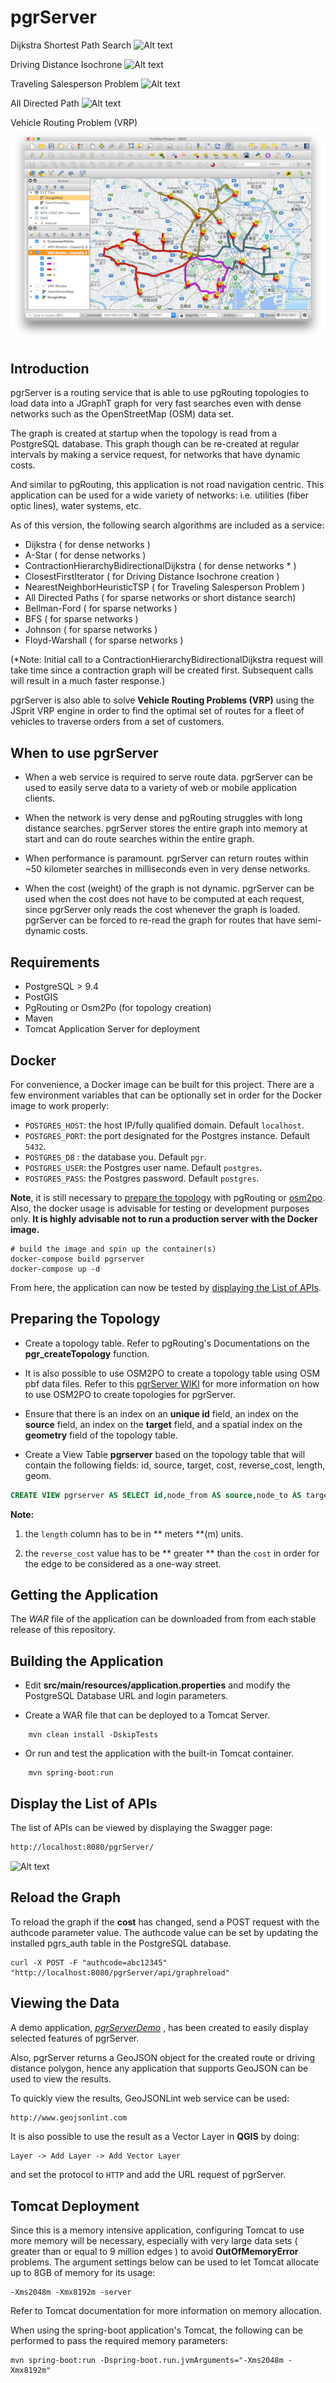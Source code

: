 # pgrServer

   Dijkstra Shortest Path Search
![Alt text](pics/Route.png?raw=true)

   Driving Distance Isochrone
![Alt text](pics/DrivingDist.png?raw=true)

   Traveling Salesperson Problem
![Alt text](pics/TSP.png?raw=true)

   All Directed Path
![Alt text](pics/AllDirectedPath.png?raw=true)


   Vehicle Routing Problem (VRP)
![Alt text](pics/VRP.png?raw=true)

Introduction
------------
pgrServer is a routing service that is able to use pgRouting topologies
to load data into a JGraphT graph for very fast searches even with dense networks 
such as the OpenStreetMap (OSM) data set. 

The graph is created at startup when the topology is read from a PostgreSQL database. This graph though can be re-created at regular intervals by making a service request, for networks that have dynamic costs.

And similar to pgRouting, this application is not road navigation centric. This application can be used for a wide variety of networks: i.e. utilities (fiber optic lines), water systems, etc.

As of this version, the following search algorithms are included as a service:

* Dijkstra ( for dense networks )
* A-Star ( for dense networks )
* ContractionHierarchyBidirectionalDijkstra ( for dense networks * )
* ClosestFirstIterator ( for Driving Distance Isochrone creation )
* NearestNeighborHeuristicTSP ( for Traveling Salesperson Problem )
* All Directed Paths ( for sparse networks or short distance search)
* Bellman-Ford ( for sparse networks )
* BFS ( for sparse networks )
* Johnson ( for sparse networks )
* Floyd-Warshall ( for sparse networks )

(*Note: Initial call to a ContractionHierarchyBidirectionalDijkstra request will
take time since a contraction graph will be created first. Subsequent calls will
result in a much faster response.)

pgrServer is also able to solve **Vehicle Routing Problems (VRP)** using the JSprit VRP engine in order to find the optimal set of routes for a fleet of vehicles to traverse orders from a set of customers. 


When to use pgrServer
---------------------

* When a web service is required to serve route data. pgrServer can be used to easily serve data to a variety of web or mobile application clients.


* When the network is very dense and pgRouting struggles with long distance searches. pgrServer stores the entire graph into memory at start and can do route searches within the entire graph.


* When performance is paramount. pgrServer can return routes within ~50 kilometer searches in milliseconds even in very dense networks.   


* When the cost (weight) of the graph is not dynamic. pgrServer can be used when the cost does not have to be computed at each request, since pgrServer only reads the cost whenever the graph is loaded. pgrServer can be forced to re-read the graph for routes that have semi-dynamic costs.

 
Requirements
------------
* PostgreSQL > 9.4
* PostGIS
* PgRouting or Osm2Po (for topology creation)
* Maven
* Tomcat Application Server for deployment

Docker
-----------

For convenience, a Docker image can be built for this project. There are a few environment variables that can be optionally set in order for the Docker image to work properly:

- `POSTGRES_HOST`: the host IP/fully qualified domain. Default `localhost`.
- `POSTGRES_PORT`: the port designated for the Postgres instance. Default `5432`.
- `POSTGRES_DB`  : the database you. Default `pgr`.
- `POSTGRES_USER`: the Postgres user name. Default `postgres`.
- `POSTGRES_PASS`: the Postgres password. Default `postgres`.

**Note**, it is still necessary to [prepare the topology](#preparing-the-topology) with pgRouting or [osm2po](https://osm2po.de). Also, the docker usage is advisable for testing or development purposes only. **It is highly advisable not to run a production server with the Docker image.**

```
# build the image and spin up the container(s)
docker-compose build pgrserver
docker-compose up -d
```

From here, the application can now be tested by 
[displaying the List of APIs](#display-the-list-of-apis). 


Preparing the Topology
----------------------

* Create a topology table. Refer to pgRouting's Documentations on the __pgr_createTopology__ function. 


* It is also possible to use OSM2PO to create a topology table using OSM pbf data files. Refer to this [pgrServer WIKI](https://github.com/mbasa/pgrServer/wiki/Importing-Data-Using-Osm2Po) for more information on how to use OSM2PO to create topologies for pgrServer.  


* Ensure that there is an index on an __unique id__ field, an index on the __source__ field, an index on the __target__ field, and a spatial index on the __geometry__ field of the topology table.


* Create a View Table __pgrserver__ based on the topology table that will contain the following fields:
id, source, target, cost, reverse_cost, length, geom.

```sql
CREATE VIEW pgrserver AS SELECT id,node_from AS source,node_to AS target,cost, reverse_cost, length, wkb_geometry AS geom FROM kanto ;
```

**Note:**

1. the `length` column has to be in ** meters **(m) units.
  
2. the `reverse_cost` value has to be ** greater ** than the `cost` in order for the edge to be 
considered as a one-way street.



Getting the Application
-----------------------

The *WAR* file of the application can be downloaded from from each stable release
of this repository. 



Building the Application
------------------------

* Edit __src/main/resources/application.properties__ and modify the PostgreSQL Database  URL and login parameters.


* Create a WAR file that can be deployed to a Tomcat Server.

```
    mvn clean install -DskipTests
```

* Or run and test the application with the built-in Tomcat container.

```
    mvn spring-boot:run
```

Display the List of APIs
-----------------------

The list of APIs can be viewed by displaying the Swagger page:

```html
http://localhost:8080/pgrServer/
```

![Alt text](pics/Swagger.png?raw=true)

Reload the Graph
---------------

To reload the graph if the __cost__ has changed, send a POST request with the authcode parameter value. The authcode value can be set by updating the installed pgrs_auth table in the PostgreSQL database.

```shell
curl -X POST -F "authcode=abc12345" "http://localhost:8080/pgrServer/api/graphreload"
```

Viewing the Data
----------------

A demo application, *[pgrServerDemo](http://github.com/mbasa/pgrServerDemo)* , has been created
to easily display selected features of pgrServer.


Also, pgrServer returns a GeoJSON object for the created route or driving distance polygon, hence any application that supports GeoJSON can be used to view the results.

To quickly view the results, GeoJSONLint web service can be used:

```html
http://www.geojsonlint.com
```

It is also possible to use the result as a Vector Layer in __QGIS__ by doing:

```
Layer -> Add Layer -> Add Vector Layer
```

and set the protocol to `HTTP` and add the URL request of pgrServer.

Tomcat Deployment
-----------------

Since this is a memory intensive application, configuring Tomcat to use more memory will be necessary, especially with very large data sets ( greater than or equal to 9 million edges ) to avoid __OutOfMemoryError__ problems. The argument settings below can be used to let Tomcat allocate up to 8GB of memory for its usage:

```
-Xms2048m -Xmx8192m -server
```

Refer to Tomcat documentation for more information on memory allocation. 


When using the spring-boot application's Tomcat, the following can be performed to pass the 
required memory parameters: 

```
mvn spring-boot:run -Dspring-boot.run.jvmArguments="-Xms2048m -Xmx8192m"
```

